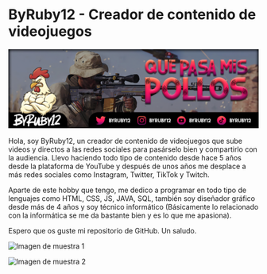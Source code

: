 # ByRuby12 - Creador de contenido de videojuegos

![Imagen de portada](imagenes/banner.png)

Hola, soy ByRuby12, un creador de contenido de videojuegos que sube videos y directos a las redes sociales para pasárselo bien y compartirlo con la audiencia. Llevo haciendo todo tipo de contenido desde hace 5 años desde la plataforma de YouTube y después de unos años me desplace a más redes sociales como Instagram, Twitter, TikTok y Twitch.

Aparte de este hobby que tengo, me dedico a programar en todo tipo de lenguajes como HTML, CSS, JS, JAVA, SQL, también soy diseñador gráfico desde más de 4 años y soy técnico informático (Básicamente lo relacionado con la informática se me da bastante bien y es lo que me apasiona).

Espero que os guste mi repositorio de GitHub. Un saludo.

![Imagen de muestra 1](imagen2.jpg)

![Imagen de muestra 2](imagen3.jpg)
